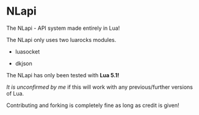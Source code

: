 # NLapi
The NLapi - API system made entirely in Lua!

The NLapi only uses two luarocks modules.

* luasocket

* dkjson

The NLapi has only been tested with **Lua 5.1!**

*It is unconfirmed by me* if this will work with any previous/further versions of Lua.

Contributing and forking is completely fine as long as credit is given!
